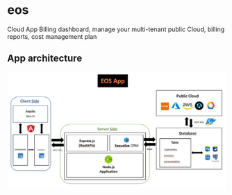 # eos
Cloud App Billing dashboard, manage your multi-tenant public Cloud, billing reports, cost management plan

## App architecture
![](eos_app_architecture.jpg)
